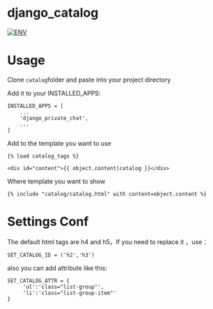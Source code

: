 # django_catalog

[![ENV](https://img.shields.io/badge/django-1.7+-green.svg)](https://github.com/pylixm/django-mdeditor)

# Usage
Clone ```catalog```folder and paste into your project directory

Add it to your INSTALLED_APPS:
```
INSTALLED_APPS = [
    ...
    'django_private_chat',
    ...
]
```
Add to the template you want to use
```
{% load catalog_tags %}
```
```
<div id="content">{{ object.content|catalog }}</div>
```
Where template you want to show
```
{% include "catalog/catalog.html" with content=object.content %}
```
# Settings Conf

The default html tags are h4 and h5，If you need to replace it ，use：
```
SET_CATALOG_ID = ('h2','h3')
```
also you can add attribute like this:
```
SET_CATALOG_ATTR = {
     'ul':'class="list-group"',
     'li':'class="list-group-item"'
}
```
